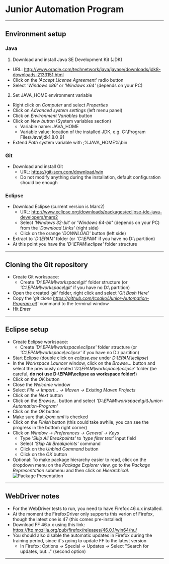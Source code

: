 # Junior Automation Program

---

## Environment setup

### Java
1. Download and install Java SE Development Kit (JDK)
  - URL: http://www.oracle.com/technetwork/java/javase/downloads/jdk8-downloads-2133151.html
  - Click on the _'Accept License Agreement'_ radio button
  - Select _'Windows x86'_ or _'Windows x64'_ (depends on your PC)

2. Set JAVA_HOME environment variable
  - Right click on _Computer_ and select _Properties_
  - Click on _Advanced system settings_ (left menu panel)
  - Click on _Environment Variables_ button
  - Click on _New button_ (System variables section)
    - Variable name: JAVA_HOME
    - Variable value: location of the installed JDK, e.g. C:\Program Files\Java\jdk1.8.0_91
  - Extend _Path_ system variable with ;%JAVA_HOME%\bin

### Git
- Download and install Git
  - URL: https://git-scm.com/download/win
  - Do not modify anything during the installation, default configuration should be enough

### Eclipse
- Download Eclipse (current version is Mars2)
  - URL: http://www.eclipse.org/downloads/packages/eclipse-ide-java-developers/mars2
  - Select _'Windows 32-bit'_ or _'Windows 64-bit'_ (depends on your PC) from the _'Download Links'_ (right side)
  - Click on the orange _'DOWNLOAD'_ button (left side)
- Extract to _'D:\EPAM'_ folder (or _'C:\EPAM'_ if you have no D:\ partition)
- At this point you have the _'D:\EPAM\eclipse'_ folder structure


---

## Cloning the Git repository
- Create Git workspace:
  - Create _'D:\EPAM\workspace\git'_ folder structure (or _'C:\EPAM\workspace\git'_ if you have no D:\ partition)
- Open the created _'git'_ folder, right click and select _'Git Bash Here'_
- Copy the _'git clone https://github.com/tcsako/Junior-Automation-Program.git'_ command to the terminal window
- Hit _Enter_

---

## Eclipse setup
- Create Eclipse workspace:
  - Create _'D:\EPAM\workspace\eclipse'_ folder structure (or _'C:\EPAM\workspace\eclipse'_ if you have no D:\ partition)
- Start Eclipse (double click on _eclipse.exe_ under _D:\EPAM\eclipse_)
- In the _Workspace Launcer_ window, click on the _Browse..._ button and select the previously created _'D:\EPAM\workspace\eclipse'_ folder (be careful, __do not use D:\EPAM\eclipse as workspace folder!__)
- Click on the _OK_ button
- Close the _Welcome_ window
- Select _File -> Import... -> Maven -> Existing Maven Projects_
- Click on the _Next_ button
- Click on the _Browse..._ button and select _'D:\EPAM\workspace\git\Junior-Automation-Program'_
- Click on the _OK_ button
- Make sure that _/pom.xml_ is checked
- Click on the _Finish_ button (this could take awhile, you can see the progress in the bottom right corner)
- Click on _Window -> Preferences -> General -> Keys_
  - Type _'Skip All Breakpoints'_ to _'type filter text_' input field
  - Select _'Skip All Breakpoints'_ command
  - Click on the _Unbind Command_ button
  - Click on the _OK_ button
- Optional: To make package hierarchy easier to read, click on the dropdown menu on the _Package Explorer_ view, go to the _Package Representation_ submenu and then click on _Hierarchical_.
![Package Presentation](https://wiki.eclipse.org/images/8/84/Package_Representation_01.jpg)

---

## WebDriver notes
- For the WebDriver tests to run, you need to have Firefox 46.x.x installed. 
- At the moment the FirefoxDriver only supports this verion of Firefox, though the latest one is 47 (this comes pre-installed)
- Download FF 46.x.x using this link: https://ftp.mozilla.org/pub/firefox/releases/46.0.1/win64/hu/
- You should also disable the automatic updates in Firefox during the training period, since it's going to update FF to the latest version
  - In Firefox: Options -> Special -> Updates -> Select "Search for updates, but..." (second option)

---
